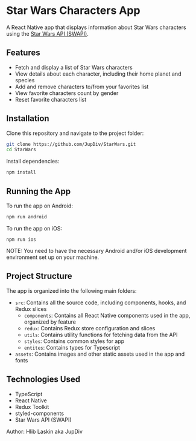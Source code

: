 # Star Wars Characters App

A React Native app that displays information about Star Wars characters using the [Star Wars API (SWAPI)](https://swapi.dev/).

## Features

- Fetch and display a list of Star Wars characters
- View details about each character, including their home planet and species
- Add and remove characters to/from your favorites list
- View favorite characters count by gender
- Reset favorite characters list

## Installation

Clone this repository and navigate to the project folder:

```sh
git clone https://github.com/JupDiv/StarWars.git
cd StarWars
```

Install dependencies:

```sh
npm install
```

## Running the App

To run the app on Android:

```sh
npm run android
```

To run the app on iOS:

```
npm run ios
```

NOTE: You need to have the necessary Android and/or iOS development environment set up on your machine.

## Project Structure

The app is organized into the following main folders:

- `src`: Contains all the source code, including components, hooks, and Redux slices
  - `components`: Contains all React Native components used in the app, organized by feature
  - `redux`: Contains Redux store configuration and slices
  - `utils`: Contains utility functions for fetching data from the API
  - `styles`: Contains common styles for app
  - `entites`: Contains types for Typescript
- `assets`: Contains images and other static assets used in the app and fonts

## Technologies Used

- TypeScript
- React Native
- Redux Toolkit
- styled-components
- Star Wars API (SWAPI)

Author: Hlib Laskin aka JupDiv
